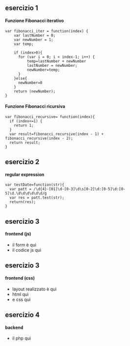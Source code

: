 ## esercizio 1
#### Funzione Fibonacci iterativo

```
var fibonacci_iter = function(index) {
    var lastNumber = 0;
    var newNumber = 1;
    var temp;

    if (index>0){
      for (var i = 0; i < index-1; i++) {
          temp=lastNumber + newNumber
          lastNumber = newNumber;
          newNumber=temp;
      }
    }else{
      newNumber=0
    }
    return (newNumber);
}
```

#### Funzione Fibonacci ricursiva

```
var fibonacci_recursive= function(index){
  if (index<=1) {
    return 1;
  }
  var result=fibonacci_recursive(index - 1) + fibonacci_recursive(index - 2);
  return result;
}
```

## esercizio 2
#### regular expression

```
var testDate=function(str){
  var patt = /\d{4}-[01]\d-[0-3]\d\s[0-2]\d:[0-5]\d:[0-5]\d.\d\d\d\d\d\d/g
  var res = patt.test(str);
  return(res);
}
```

## esercizio 3
#### frontend (js)
- il form è quì
- il codice js quì

## esercizio 3
#### frontend (css)
- layout realizzato è quì
- html quì
- e css quì

## esercizio 4
#### backend
- il php quì

